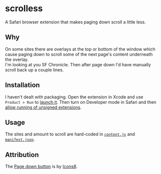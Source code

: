 # scrolless

A Safari browser extension that makes paging down scroll a little less.

## Why

On some sites there are overlays at the top or bottom of the window which cause
paging down to scroll some of the next page's content underneath the overlay.  
I'm looking at you SF Chronicle. 
Then after page down I'd have manually scroll back up a couple lines. 

## Installation

I haven't dealt with packaging. 
Open the extension in Xcode and use `Product > Run` to [launch it](https://developer.apple.com/documentation/safariservices/safari_web_extensions/running_your_safari_web_extension#3744471).
Then turn on Developer mode in Safari and then [allow running of unsigned extensions](https://developer.apple.com/documentation/safariservices/safari_web_extensions/running_your_safari_web_extension#3744467).

## Usage

The sites and amount to scroll are hard-coded in [`content.js`](Scolless%20Extension/Resources/content.js) and [`manifest.json`](Scolless%20Extension/Resources/manifest.json).

## Attribution

The [Page down button](https://icons8.com/icon/WpcZH0ZKKAkr/page-down-button) is by [Icons8](https://icons8.com).
